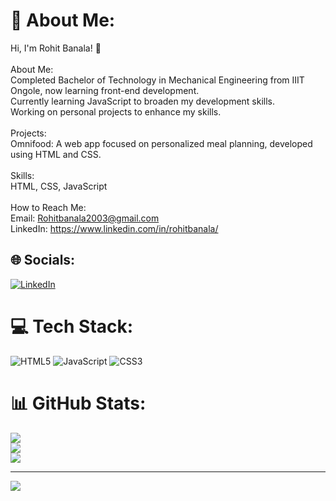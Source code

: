 # 💫 About Me:
Hi, I'm Rohit Banala! 👋<br><br>About Me:<br>Completed Bachelor of Technology in Mechanical Engineering from IIIT Ongole, now learning front-end development.<br>Currently learning JavaScript to broaden my development skills.<br>Working on personal projects to enhance my skills.<br><br>Projects:<br>Omnifood: A web app focused on personalized meal planning, developed using HTML and CSS.<br><br>Skills:<br>HTML, CSS, JavaScript<br><br>How to Reach Me:<br>Email: Rohitbanala2003@gmail.com  <br>LinkedIn: https://www.linkedin.com/in/rohitbanala/


## 🌐 Socials:
[![LinkedIn](https://img.shields.io/badge/LinkedIn-%230077B5.svg?logo=linkedin&logoColor=white)](https://linkedin.com/in/https://www.linkedin.com/in/rohitbanala/) 

# 💻 Tech Stack:
![HTML5](https://img.shields.io/badge/html5-%23E34F26.svg?style=for-the-badge&logo=html5&logoColor=white) ![JavaScript](https://img.shields.io/badge/javascript-%23323330.svg?style=for-the-badge&logo=javascript&logoColor=%23F7DF1E) ![CSS3](https://img.shields.io/badge/css3-%231572B6.svg?style=for-the-badge&logo=css3&logoColor=white)
# 📊 GitHub Stats:
![](https://github-readme-stats.vercel.app/api?username=rohitbanala&theme=dark&hide_border=false&include_all_commits=true&count_private=true)<br>
![](https://github-readme-streak-stats.herokuapp.com/?user=rohitbanala&theme=dark&hide_border=false)<br>
  <img src="https://github-readme-stats.vercel.app/api/top-langs/?username=rohitbanala&theme=dark&hide_border=false&include_all_commits=true&count_private=true&layout=compact" />


---
[![](https://visitcount.itsvg.in/api?id=rohitbanala&icon=0&color=0)](https://visitcount.itsvg.in)

<!-- Proudly created with GPRM ( https://gprm.itsvg.in ) -->

